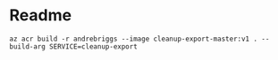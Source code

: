 # Readme

```console
az acr build -r andrebriggs --image cleanup-export-master:v1 . --build-arg SERVICE=cleanup-export
```
